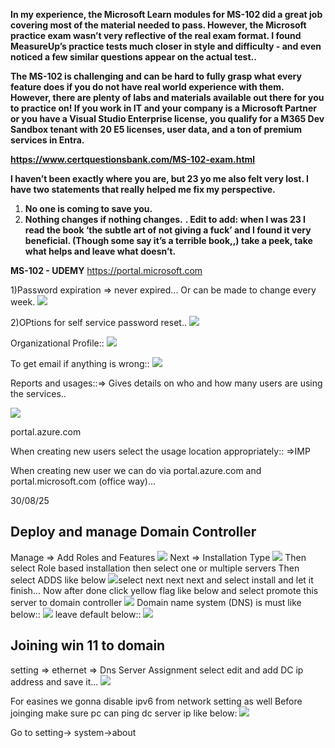 **In my experience, the Microsoft Learn modules for MS-102 did a great job covering most of the material needed to pass. However, the Microsoft practice exam wasn’t very reflective of the real exam format. I found MeasureUp’s practice tests much closer in style and difficulty - and even noticed a few similar questions appear on the actual test..**

**The MS-102 is challenging and can be hard to fully grasp what every feature does if you do not have real world experience with them. However, there are plenty of labs and materials available out there for you to practice on! If you work in IT and your company is a Microsoft Partner or you have a Visual Studio Enterprise license, you qualify for a M365 Dev Sandbox tenant with 20 E5 licenses, user data, and a ton of premium services in Entra.**

**https://www.certquestionsbank.com/MS-102-exam.html**

**I haven’t been exactly where you are, but 23 yo me also felt very lost. I have two statements that really helped me fix my perspective.**
1. **No one is coming to save you.**
2. **Nothing changes if nothing changes.**
**. Edit to add: when I was 23 I read the book ‘the subtle art of not giving a fuck’ and I found it very beneficial. (Though some say it’s a terrible book,,) take a peek, take what helps and leave what doesn’t.**


**MS-102 - UDEMY**
https://portal.microsoft.com

1)Password expiration => never expired...
Or can be made to change every week.
![](../../Attachements/Pasted%20image%2020250619103655.png)

2)OPtions for self service password reset..
![](../../Attachements/Pasted%20image%2020250619103849.png)

Organizational Profile::
![](../../Attachements/Pasted%20image%2020250619103937.png)

To get email if anything is wrong::
![](../../Attachements/Pasted%20image%2020250619104703.png)

Reports and usages::=> Gives details on who and how many users are using the services..

![](../../Attachements/Pasted%20image%2020250619105023.png)


portal.azure.com

When creating new users select the usage location appropriately:: =>IMP

When creating new user we can do via portal.azure.com and portal.microsoft.com (office way)...


30/08/25
## Deploy and manage Domain Controller
Manage => Add Roles and Features
![](../../Attachements/Pasted%20image%2020250830131123.png)
Next => Installation Type 
![](../../Attachements/Pasted%20image%2020250830131240.png)
Then select Role based installation
then select one or multiple servers
Then select ADDS like below
![](../../Attachements/Pasted%20image%2020250830132132.png)select next next next and select install and let it finish...
Now after done click yellow flag like below and select promote this server to domain controller
![](../../Attachements/Pasted%20image%2020250830135650.png)
Domain name system (DNS) is must like below::
![](../../Attachements/Pasted%20image%2020250830135959.png)
leave default below::
![](../../Attachements/Pasted%20image%2020250830140141.png)


## Joining win 11 to domain
setting => ethernet => Dns Server Assignment
select edit and add DC ip address and save it...
![](../../Attachements/Pasted%20image%2020250830155211.png)

For easines we gonna disable ipv6 from network setting as well
Before joinging make sure pc can ping dc server ip like below:
![](../../Attachements/Pasted%20image%2020250830160923.png)

Go to setting-> system->about
